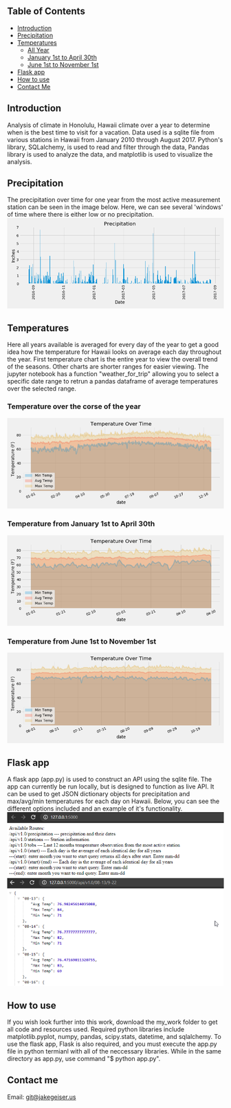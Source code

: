 ## <span href='http://ecotrust-canada.github.io/markdown-toc/'>Table of Contents</span>
- [Introduction](#introduction)
- [Precipitation](#precipitation)
- [Temperatures](#temperatures)
  * [All Year](#temperature-over-the-corse-of-the-year)
  * [January 1st to April 30th](#temperature-from-january-1st-to-april-30th)
  * [June 1st to November 1st](#temperature-from-june-1st-to-november-1st)
- [Flask app](#flask-app)
- [How to use](#how-to-use)
- [Contact Me](#contact-me)


## Introduction
Analysis of climate in Honolulu, Hawaii climate over a year to determine when is the best time to visit for a vacation. Data used is a sqlite file from various stations in Hawaii from January 2010 through August 2017. Python's library, SQLalchemy, is used to read and filter through the data, Pandas library is used to analyze the data, and matplotlib is used to visualize the analysis.

## Precipitation
The precipitation over time for one year from the most active measurement station can be seen in the image below. Here, we can see several 'windows' of time where there is either low or no precipitation.
![](my_work/images/precipitation.png)

## Temperatures
Here all years available is averaged for every day of the year to get a good idea how the temperature for Hawaii looks on average each day throughout the year. First temperature chart is the entire year to view the overall trend of the seasons. Other charts are shorter ranges for easier viewing.  The jupyter notebook has a function "weather_for_trip" allowing you to select a specific date range to retrun a pandas dataframe of average temperatures over the selected range.
### Temperature over the corse of the year
![](my_work/images/allTemps.png)
### Temperature from January 1st to April 30th
![](my_work/images/allCoolTemps.png)
### Temperature from June 1st to November 1st
![](my_work/images/allWarmTemps.png)

## Flask app
A flask app (app.py) is used to construct an API using the sqlite file. The app can currently be run locally, but is designed to function as live API. It can be used to get JSON dictionary objects for precipitation and max/avg/min temperatures for each day on Hawaii. Below, you can see the different options included and an example of it's functionality.
![](my_work/images/flaskhome.png)
![](my_work/images/flaskrange.png)

## How to use
If you wish look further into this work, download the my_work folder to get all code and resources used. Required python libraries include matplotlib.pyplot, numpy, pandas, scipy.stats, datetime, and sqlalchemy. To use the flask app, Flask is also required, and you must execute the app.py file in python termianl with all of the neccessary libraries. While in the same directory as app.py, use command "$ python app.py".

## Contact me
Email: git@jakegeiser.us





